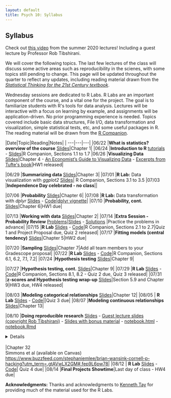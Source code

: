 ```yaml
---
layout: default
title: Psych 10: Syllabus
---
```

## Syllabus

Check out [this video](https://www.youtube.com/watch?v=RRQ_AwFEBwI) from the summer 2020 lectures! Including a guest lecture by Professor Rob Tibshirani.

We will cover the following topics. The last few lectures of the class will discuss some active areas such as reproducibility in the scienes, with some topics still pending to change. This page will be updated throughout the quarter to reflect any updates, including reading material drawn from the [*Statistical Thinking for the 21st Century textbook*](https://statsthinking21.github.io/statsthinking21-core-site/).


Wednesday sessions are dedicated to R Labs. R Labs are an important component of the course, and a vital one for the project. The goal is to familiarize students with R's tools for data analysis. Lectures will be interactive with a focus on learning by example, and assignments will be application-driven. No prior programming experience is needed. Topics covered include basic data structures, File I/O, data transformation and visualization, simple statistical tests, etc, and some useful packages in R. The reading material will be drawn from the [R Companion](https://statsthinking21.github.io/statsthinking21-R-site/).


|Date|Topic|Reading|Notes|
| ---|---|---|
|06/22 |**What is statistics? overview of the course** [Slides](../slides/01.pdf)|Chapter 1|
|06/24 |**Introduction to R** [tutorials](https://drive.google.com/drive/folders/1EPZQOahz-dYfdzajMtk5HpPNGV9rXg-K?usp=sharing) - [Slides](../Rlab/lab1.html)|R Companion, Sections 1.1 to 1.7
|06/26 |**Visualizing Data** [Slides](../slides/02.pdf)|Chapter 4 - [An Economist’s Guide to Visualizing Data](../slides/economist.pdf) - [Excerpts from Tufte's book](../slides/minitufte.pdf)|HW1 released|

|06/29 |**Summarizing data** [Slides](../slides/03.pdf)|Chapter 3|
|07/01 |**R Lab:** Data visualization with *ggplot2* [Slides](../Rlab/lab2.html)| R Companion, Sections 3.1 to 3.5
|07/03 |**Independence Day celebrated - no class**||

|07/06 |**Probability** [Slides](../slides/04.pdf)|Chapter 6|
|07/08 |**R Lab:** Data transformation with *dplyr* [Slides](../Rlab/lab3.html) - [Code](../Rlab/code-rlab3.R)|[dplyr vignette](https://cran.r-project.org/web/packages/dplyr/vignettes/dplyr.html)|
|07/10 |**Probability, cont.** [Slides](../slides/05.pdf)|Chapter 6|HW1 due|

|07/13 |**Working with data** [Slides](../slides/06.pdf)|Chapter 2|
|07/14 |**Extra Session - Probability Review** [Problems](../slides/problem_session1.pdf)|[Slides](../slides/problem_session1_slides.pdf) - [Solutions](../slides/problem_session1_solutions.pdf) |Practice the problems in advance|
|07/15 |**R Lab** [Slides](../Rlab/lab4.html) - [Code](../Rlab/lab4.R)|R Companion, Sections 2.1 to 2.7|Quiz 1 and Project Proposal due, Quiz 2 released|
|07/17 |**Fitting models (central tendency)** [Slides](../slides/07.pdf)|Chapter 5|HW2 due|

|07/20 |**Sampling** [Slides](../slides/08.pdf)|Chapter 7|Add all team members to your Gradescope proposal|
|07/22 |**R Lab** [Slides](../Rlab/lab5.html) - [Code](../Rlab/code-rlab5.R)|R Companion, Sections 6.1, 6.2, 7.1, 7.2|
|07/24 |**Hypothesis testing** [Slides](../slides/09.pdf)|Chapter 9|

|07/27 |**Hypothesis testing, cont.** [Slides](../slides/10.pdf)|Chapter 9|
|07/29 |**R Lab** [Slides](../Rlab/lab6.html) - [Code](../Rlab/code-rlab6.R)|R Companion, Sections 8.1, 8.2 - Quiz 2 due, Quiz 3 released|
|07/31 |**z-scores and Hypothesis testing wrap-up** [Slides](../slides/11.pdf)|Section 5.9 and Chapter 9|HW3 due, HW4 released|

|08/03 |**Modeling categorical relationships** [Slides](../slides/12.pdf)|Chapter 12|
|08/05 | **R Lab** [Slides](../Rlab/lab7.html) - [Code](../Rlab/code-rlab7.R)||Quiz 3 due|
|08/07 |**Modeling continuous relationships** [Slides](../slides/13.pdf)|Chapter 13|

|08/10 |**Doing reproducible research** [Slides](../slides/14.pdf) - [Guest lecture slides (copyright Rob Tibshirani)](../slides/guest_lecture_rob_tibshirani.pdf) - [Slides with bonus material](../slides/14full.pdf) - [notebook.html](../slides/reproducible.html) - [notebook.Rmd](../slides/reproducible.Rmd) <details><br>Learning Objectives:<br><br>After this lecture, you should be able to:<br> * Describe the concept of P-hacking and its effects on scientific practice<br> * Describe the concept of positive predictive value and its relation to statstical power<br><br>Links:<br> * [Fivethirtyeight P-hacking demo](https://projects.fivethirtyeight.com/p-hacking/)<br></details><br>|Chapter 32<br>Simmons et al (available on Canvas)<br>https://www.buzzfeed.com/stephaniemlee/brian-wansink-cornell-p-hacking?utm_term=.gtAVwLX2GM#.fep9L6pw78|
|08/12 | **R Lab** [Slides](../Rlab/lab8.html) - [Code](../Rlab-code-rlab8.R)| Quiz 4 due|
|08/14 |**Final Projects Showtime**|Last day of class - HW4 due|


**Acknowledgments:** Thanks and acknowledgments to [Kenneth Tay](https://kjytay.github.io/) for providing much of the material used for the R Labs.
